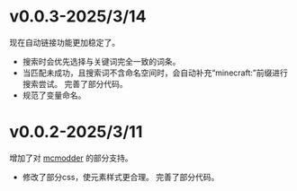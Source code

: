 # v0.0.3-2025/3/14
现在自动链接功能更加稳定了。
* 搜索时会优先选择与关键词完全一致的词条。
* 当匹配未成功，且搜索词不含命名空间时，会自动补充“minecraft:”前缀进行搜索尝试。
完善了部分代码。
* 规范了变量命名。

# v0.0.2-2025/3/11
增加了对 [mcmodder](https://github.com/Charcoal-Black/Mcmodder) 的部分支持。  
* 修改了部分css，使元素样式更合理。
完善了部分代码。